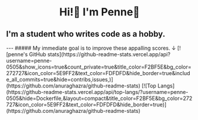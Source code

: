 <h1 align=center>Hi!👋 I'm Penne🍝</h1>

<h2>I'm a student who writes code as a hobby.</h2>
---
##### My immediate goal is to improve these appalling scores. ↓
<!-- hehe, you saw this messy source code(?), didn't you? -->
[![penne's GitHub stats](https://github-readme-stats.vercel.app/api?username=penne-0505&show_icons=true&count_private=true&title_color=F2BF5E&bg_color=272727&icon_color=5E9FF2&text_color=FDFDFD&hide_border=true&include_all_commits=true&hide=contribs,issues,)](https://github.com/anuraghazra/github-readme-stats)
[![Top Langs](https://github-readme-stats.vercel.app/api/top-langs/?username=penne-0505&hide=Dockerfile,&layout=compact&title_color=F2BF5E&bg_color=272727&icon_color=5E9FF2&text_color=FDFDFD&hide_border=true)](https://github.com/anuraghazra/github-readme-stats)
